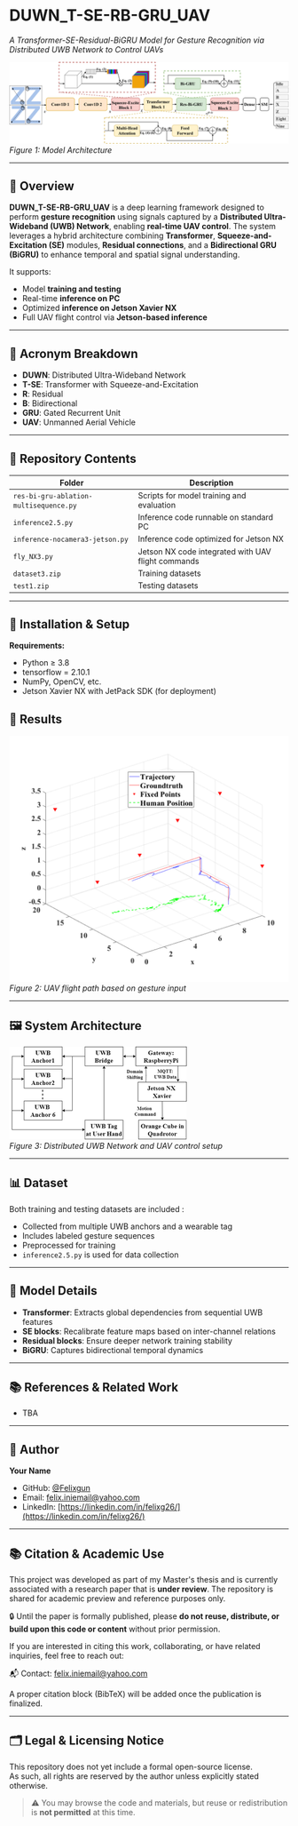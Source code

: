 # DUWN_T-SE-RB-GRU_UAV  
*A Transformer-SE-Residual-BiGRU Model for Gesture Recognition via Distributed UWB Network to Control UAVs*

![Model Architecture](./Tr-SE-Res-Bi-GRU%20Diagram1.png)  
*Figure 1: Model Architecture*

---

## 📘 Overview

**DUWN_T-SE-RB-GRU_UAV** is a deep learning framework designed to perform **gesture recognition** using signals captured by a **Distributed Ultra-Wideband (UWB) Network**, enabling **real-time UAV control**. The system leverages a hybrid architecture combining **Transformer**, **Squeeze-and-Excitation (SE)** modules, **Residual connections**, and a **Bidirectional GRU (BiGRU)** to enhance temporal and spatial signal understanding.

It supports:
- Model **training and testing**
- Real-time **inference on PC**
- Optimized **inference on Jetson Xavier NX**
- Full UAV flight control via **Jetson-based inference**

---

## 🧠 Acronym Breakdown

- **DUWN**: Distributed Ultra-Wideband Network  
- **T-SE**: Transformer with Squeeze-and-Excitation  
- **R**: Residual  
- **B**: Bidirectional
- **GRU**: Gated Recurrent Unit  
- **UAV**: Unmanned Aerial Vehicle

---

## 📂 Repository Contents

| Folder | Description |
|--------|-------------|
| `res-bi-gru-ablation-multisequence.py` | Scripts for model training and evaluation |
| `inference2.5.py` | Inference code runnable on standard PC |
| `inference-nocamera3-jetson.py` | Inference code optimized for Jetson NX |
| `fly_NX3.py` | Jetson NX code integrated with UAV flight commands |
| `dataset3.zip` | Training datasets |
| `test1.zip` | Testing datasets |

---

## 🔧 Installation & Setup

**Requirements:**
- Python ≥ 3.8
- tensorflow = 2.10.1
- NumPy, OpenCV, etc.
- Jetson Xavier NX with JetPack SDK (for deployment)




## 🧪 Results

![Flight Result](./test14des1-2.png)  
*Figure 2: UAV flight path based on gesture input*

---

## 🖼️ System Architecture

![System Setup](./Picture1.png)  
*Figure 3: Distributed UWB Network and UAV control setup*

---

## 📊 Dataset

Both training and testing datasets are included :
- Collected from multiple UWB anchors and a wearable tag  
- Includes labeled gesture sequences  
- Preprocessed for training
- `inference2.5.py` is used for data collection

---

## 🔬 Model Details

- **Transformer**: Extracts global dependencies from sequential UWB features  
- **SE blocks**: Recalibrate feature maps based on inter-channel relations  
- **Residual blocks**: Ensure deeper network training stability  
- **BiGRU**: Captures bidirectional temporal dynamics

---

## 📚 References & Related Work

- TBA

---

## 👤 Author

**Your Name**  
- GitHub: [@Felixgun](https://github.com/Felixgun)  
- Email: felix.iniemail@yahoo.com  
- LinkedIn: [https://linkedin.com/in/felixg26/](https://linkedin.com/in/felixg26/)

---



## 📚 Citation & Academic Use

This project was developed as part of my Master's thesis and is currently associated with a research paper that is **under review**. The repository is shared for academic preview and reference purposes only.

🔒 Until the paper is formally published, please **do not reuse, distribute, or build upon this code or content** without prior permission.

If you are interested in citing this work, collaborating, or have related inquiries, feel free to reach out:

📬 Contact: felix.iniemail@yahoo.com  

A proper citation block (BibTeX) will be added once the publication is finalized.

---

## 🗂️ Legal & Licensing Notice

This repository does not yet include a formal open-source license.  
As such, all rights are reserved by the author unless explicitly stated otherwise.

> ⚠️ You may browse the code and materials, but reuse or redistribution is **not permitted** at this time.
